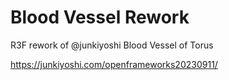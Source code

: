 # Blood Vessel Rework

R3F rework of @junkiyoshi Blood Vessel of Torus

https://junkiyoshi.com/openframeworks20230911/
